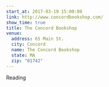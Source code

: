 ```yaml
---
start_at: 2017-03-19 15:00:00
link: http://www.concordbookshop.com/
show_time: true
title: The Concord Bookshop
venue:
  address: 65 Main St.
  city: Concord
  name: The Concord Bookshop
  state: MA
  zip: "01742"
---
```


Reading
